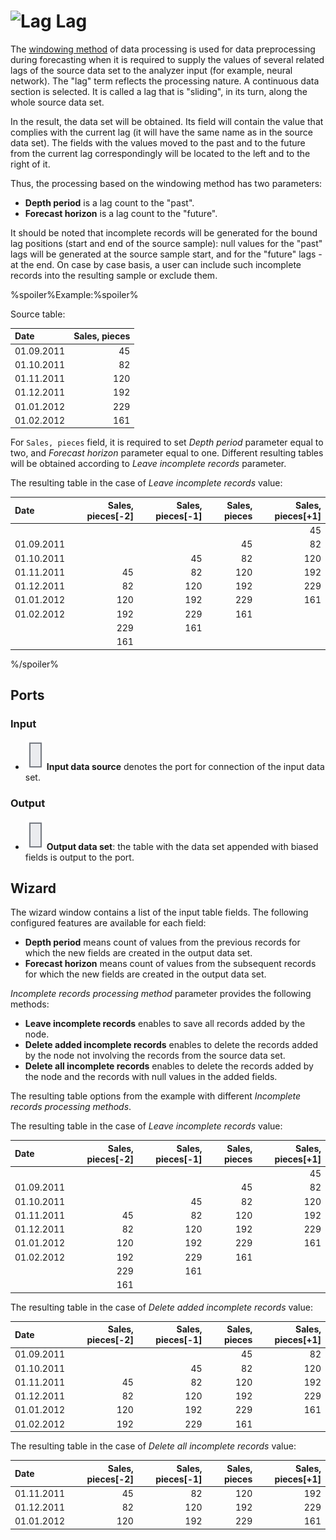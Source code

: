 # ![Lag](../../images/icons/components/sliding-window_default.svg) Lag

The [windowing method](https://wiki.loginom.ru/articles/windowing-method.html) of data processing is used for data preprocessing during forecasting when it is required to supply the values of several related lags of the source data set to the analyzer input (for example, neural network). The "lag" term reflects the processing nature. A continuous data section is selected. It is called a lag that is "sliding", in its turn, along the whole source data set.

In the result, the data set will be obtained. Its field will contain the value that complies with the current lag (it will have the same name as in the source data set). The fields with the values moved to the past and to the future from the current lag correspondingly will be located to the left and to the right of it.

Thus, the processing based on the windowing method has two parameters:

* **Depth period** is a lag count to the "past".
* **Forecast horizon** is a lag count to the "future".

It should be noted that incomplete records will be generated for the bound lag positions (start and end of the source sample): null values for the "past" lags will be generated at the source sample start, and for the "future" lags - at the end. On case by case basis, a user can include such incomplete records into the resulting sample or exclude them.

%spoiler%Example:%spoiler%

Source table:

| Date | Sales, pieces |
| :--- | -----------: |
| 01.09.2011 | 45 |
| 01.10.2011 | 82 |
| 01.11.2011 | 120 |
| 01.12.2011 | 192 |
| 01.01.2012 | 229 |
| 01.02.2012 | 161 |

For `Sales, pieces` field, it is required to set *Depth period* parameter equal to two, and *Forecast horizon* parameter equal to one. Different resulting tables will be obtained according to *Leave incomplete records* parameter.

The resulting table in the case of *Leave incomplete records* value:

| Date | Sales, pieces[-2] | Sales, pieces[-1] | Sales, pieces | Sales, pieces[+1] |
| :--- | ---------------: | ---------------: | -----------: | ---------------: |
| | | | | 45 |
| 01.09.2011 | | | 45 | 82 |
| 01.10.2011 | | 45 | 82 | 120 |
| 01.11.2011 | 45 | 82 | 120 | 192 |
| 01.12.2011 | 82 | 120 | 192 | 229 |
| 01.01.2012 | 120 | 192 | 229 | 161 |
| 01.02.2012 | 192 | 229 | 161 | |
| | 229 | 161 | | |
| | 161 | | | &nbsp; |

%/spoiler%

## Ports

### Input

* ![Input data source](../../images/icons/app/node/ports/inputs/table_inactive.svg) **Input data source** denotes the port for connection of the input data set.

### Output

* ![Output data source](../../images/icons/app/node/ports/inputs/table_inactive.svg) **Output data set**: the table with the data set appended with biased fields is output to the port.

## Wizard

The wizard window contains a list of the input table fields. The following configured features are available for each field:

* **Depth period** means count of values from the previous records for which the new fields are created in the output data set.
* **Forecast horizon** means count of values from the subsequent records for which the new fields are created in the output data set.

*Incomplete records processing method* parameter provides the following methods:

* **Leave incomplete records** enables to save all records added by the node.
* **Delete added incomplete records** enables to delete the records added by the node not involving the records from the source data set.
* **Delete all incomplete records** enables to delete the records added by the node and the records with null values in the added fields.

The resulting table options from the example with different *Incomplete records processing methods*.

The resulting table in the case of *Leave incomplete records* value:

| Date | Sales, pieces[-2] | Sales, pieces[-1] | Sales, pieces | Sales, pieces[+1] |
| :--- | ---------------: | ---------------: | -----------: | ---------------: |
| | | | | 45 |
| 01.09.2011 | | | 45 | 82 |
| 01.10.2011 | | 45 | 82 | 120 |
| 01.11.2011 | 45 | 82 | 120 | 192 |
| 01.12.2011 | 82 | 120 | 192 | 229 |
| 01.01.2012 | 120 | 192 | 229 | 161 |
| 01.02.2012 | 192 | 229 | 161 | |
| | 229 | 161 | | |
| | 161 | | | &nbsp; |

The resulting table in the case of *Delete added incomplete records* value:

| Date | Sales, pieces[-2] | Sales, pieces[-1] | Sales, pieces | Sales, pieces[+1] |
| :--- | ---------------: | ---------------: | -----------: | ---------------: |
| 01.09.2011 | | | 45 | 82 |
| 01.10.2011 | | 45 | 82 | 120 |
| 01.11.2011 | 45 | 82 | 120 | 192 |
| 01.12.2011 | 82 | 120 | 192 | 229 |
| 01.01.2012 | 120 | 192 | 229 | 161 |
| 01.02.2012 | 192 | 229 | 161 | &nbsp; |

The resulting table in the case of *Delete all incomplete records* value:

| Date | Sales, pieces[-2] | Sales, pieces[-1] | Sales, pieces | Sales, pieces[+1] |
| :--- | ---------------: | ---------------: | -----------: | ---------------: |
| 01.11.2011 | 45 | 82 | 120 | 192 |
| 01.12.2011 | 82 | 120 | 192 | 229 |
| 01.01.2012 | 120 | 192 | 229 | 161 |
